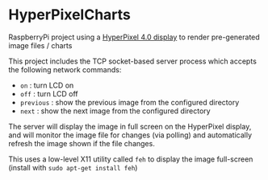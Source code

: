 # HyperPixelCharts

RaspberryPi project using a [HyperPixel 4.0 display](https://shop.pimoroni.com/products/hyperpixel-4?variant=12569539706963) to render pre-generated image files / charts

This project includes the TCP socket-based server process which accepts the following network commands:
- `on` : turn LCD on
- `off` : turn LCD off
- `previous` : show the previous image from the configured directory
- `next` : show the next image from the configured directory

The server will display the image in full screen on the HyperPixel display, and will monitor the image file for changes (via polling) and automatically refresh the image shown if the file changes.

This uses a low-level X11 utility called `feh` to display the image full-screen (install with `sudo apt-get install feh`)
